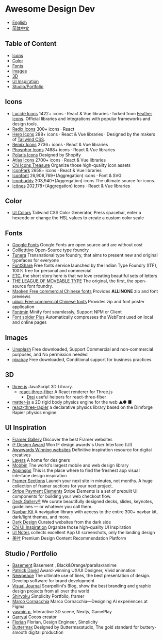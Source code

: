 # Awesome Design Dev

- [English](https://github.com/yikZero/Awesome-Design-Dev/blob/main/README.md)
- [简体中文](https://github.com/yikZero/Awesome-Design-Dev/blob/main/README.zh-CN.md)

## Table of Content

- [Icons](#icons)
- [Color](#color)
- [Fonts](#fonts)
- [Images](#images)
- [3D](#3d)
- [UI Inspiration](#ui-inspiration)
- [Studio/Portfolio](#studio-portfolio)

<article id="icons">

## Icons

- [Lucide Icons](https://lucide.dev/) 1422+ icons · React & Vue libraries · forked from [Feather Icons](https://github.com/feathericons/feather). Official libraries and integrations with popular frameworks and design tools.
- [Radix Icons](https://www.radix-ui.com/icons) 300+ icons · React
- [Hero Icons](https://heroicons.com/) 288+ icons · React & Vue libraries · Designed by the makers of [Tailwind CSS](https://tailwindcss.com/).
- [Remix Icons](https://remixicon.com/) 2736+ icons · React & Vue libraries
- [Phosphor Icons](https://phosphoricons.com/) 7488+ icons · React & Vue libraries
- [Polaris Icons](https://polaris.shopify.com/icons) Designed by Shopify
- [Atlas Icons](https://atlasicons.vectopus.com/) 2700+ icons · React & Vue libraries
- [Chi Icons Treasure](https://uxchi.notion.site/0d118e226bf2439a9641127149b16361?v=4275064af9ab4692bc58a3e72795c770) Organize those high-quality icon assets
- [IconPark](https://iconpark.oceanengine.com/) 2658+ icons · React & Vue libraries
- [Iconfont](https://www.iconfont.cn/) 26,909,769+(Aggregation) icons · Font & SVG
- [Iconbuddy](https://iconbuddy.app/) 203,940+(Aggregation) icons The ultimate source for icons.
- [Icônes](https://icones.js.org/) 202,178+(Aggregation) icons · React & Vue libraries

</article>

<article id="color">

## Color

- [UI Colors](https://uicolors.app/) Tailwind CSS Color Generator, Press spacebar, enter a hexcode or change the HSL values to create a custom color scale

</article>

<article id="fonts">

## Fonts

- [Google Fonts](https://fonts.google.com/) Google Fonts are open source and are without cost
- [Collletttivo](https://www.collletttivo.it/) Open-Source type foundry
- [Tunera](https://www.tunera.xyz/) Transnational type foundry, that aims to present new and original typefaces for everyone
- [FontShare](https://www.fontshare.com/) Free fonts service launched by the Indian Type Foundry (ITF), 100% free for personal and commercial
- [ETC.](https://etceteratype.co/) the short story here is that we love creating beautiful sets of letters
- [THE LEAGUE OF MOVEABLE TYPE](https://www.theleagueofmoveabletype.com/) The original, the first, the open-source font foundry.
- [Maoken Free commercial Chinese fonts](https://www.maoken.com/all-fonts) Provides **ALLINONE** zip and font previews
- [uiiiuiii Free commercial Chinese fonts](https://uiiiuiii.com/tool/typeface) Provides zip and font poster application
- [Fontmin](https://github.com/ecomfe/fontmin) Minify font seamlessly, Support NPM or Client
- [Font spider Plus](https://github.com/allanguys/font-spider-plus) Automatically compresses the WebFont used on local and online pages

</article>

<article id="images">

## Images

- [Unsplash](https://unsplash.com/) Free downloaded, Support Commercial and non-commercial purposes, and No permission needed
- [pixabay](https://pixabay.com/) Free downloaded, Conditional support for business practices

</article>

<article id="3d">

## 3D

- [three.js](https://threejs.org/) JavaScript 3D Library.
  - [react-three-fiber](https://github.com/pmndrs/react-three-fiber) A React renderer for Three.js
    - [Drei](https://github.com/pmndrs/drei) useful helpers for react-three-fiber
- [matter-js](https://github.com/liabru/matter-js) a 2D rigid body physics engine for the web ▲● ■
- [react-three-rapier](https://github.com/pmndrs/react-three-rapier) a declarative physics library based on the Dimforge Rapier physics engine

</article>

<article id="ui-inspiration">

## UI Inspiration

- [Framer Gallery](https://www.framer.com/gallery/) Discover the best Framer websites
- [iF Design Award](https://ifdesign.com/en/winner-ranking/winner-overview/?awardId=2&disciplineId=20&sort=desc) Won IF design awards's User Interface (UI)
- [Awwwards Winning websites](https://www.awwwards.com/websites/) Definitive inspiration resource for digital creatives
- [Layers](https://layers.to/) A home for designers
- [Mobbin](https://mobbin.com/browse/ios/apps) The world's largest mobile and web design library
- [Appinspo](https://www.appinspo.com/) This is the place where to find the freshest app visual interface design inspiration
- [Framer Sections](https://www.framersections.com) Launch your next site in minutes, not months. A huge collection of framer sections for your next project.
- [Stripe Payment Elements](https://docs.stripe.com/payments/elements) Stripe Elements is a set of prebuilt UI components for building your web checkout flow.
- [Deck.Gallery®](https://www.deck.gallery/) We curate beautifully designed decks, slides, keynotes, guidelines — or whatever you call them.
- [Navbar Kit](https://navbars.framer.website) A navigation library with access to the entire 300+ navbar kit, dark/light themes, and more.
- [Dark Design](https://www.dark.design/) Curated websites from the dark side
- [Chi UI Inspiration](https://uxchi.notion.site/UI-Inspiration-881b4c0179a74935a3f607ad3521cdb5) Organize those high-quality UI Inspiration
- [UI Notes](https://uinotes.com/) collects excellent App UI screenshots, only the landing design
- [美叶](https://www.meiye.art/) Premium Design Content Recommendation Platform

</article>

<article id="studio-portfolio">

## Studio / Portfolio

- [Basement](https://basement.studio/) Basement , Black&Orange/parallax/anime
- [Patrick David](https://patrickdavid.com/) Award-winning UX/UI Designer, Vivid animation
- [Newpeace](https://newpeace.jp/) The ultimate use of lines, the best presentation of design. Develop software for brand development
- [Visual Journal](https://visualjournal.it/) Scarpellini's Blog, show the best branding and graphic design projects from all over the world
- [Shiryoku](https://shiryoku.framer.website/) Simplicity Portfolio, framer
- [Marco Cornacchia](https://www.marco.fyi/) Marco Cornacchia—Designing AI experiences at Figma
- [yasmin p.](https://www.yasmins.site/) Interactive 3D scene, Nextjs, GamePlay
- [Garryui](https://garryui.cn/) Cocos creator
- [Florian](https://floriankiem.com/) Florian, Design Engineer, Simplicity
- [Buttermax](https://buttermax.net/) Designed by Buttermaxstudio, The gold standard for buttery-smooth digital production

</article>
